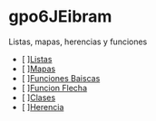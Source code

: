 # gpo6JEibram
Listas, mapas, herencias y funciones
- [ ][Listas](https://dartpad.dartlang.org/498ae483edece5a6975610f6b8119142)
- [ ][Mapas](https://dartpad.dartlang.org/498ae483edece5a6975610f6b8119142)
- [ ][Funciones Baiscas](https://dartpad.dartlang.org/498ae483edece5a6975610f6b8119142)
- [ ][Funcion Flecha](https://dartpad.dartlang.org/498ae483edece5a6975610f6b8119142)
- [ ][Clases](https://dartpad.dartlang.org/498ae483edece5a6975610f6b8119142)
- [ ][Herencia](https://dartpad.dartlang.org/498ae483edece5a6975610f6b8119142)
